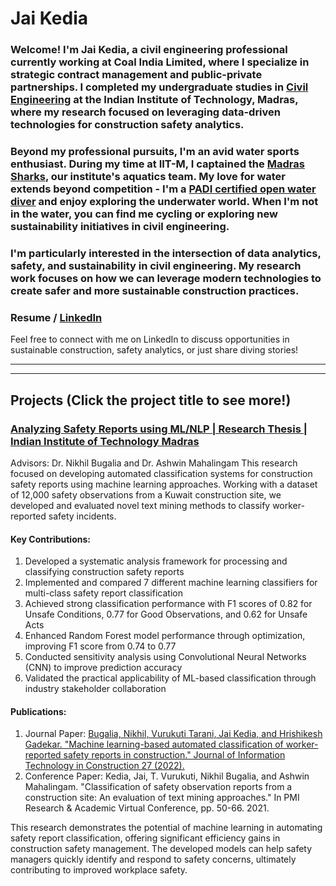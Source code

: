 # Jai Kedia

### Welcome! I'm Jai Kedia, a civil engineering professional currently working at Coal India Limited, where I specialize in strategic contract management and public-private partnerships. I completed my undergraduate studies in [Civil Engineering](https://civil.iitm.ac.in/) at the Indian Institute of Technology, Madras, where my research focused on leveraging data-driven technologies for construction safety analytics. 
### Beyond my professional pursuits, I'm an avid water sports enthusiast. During my time at IIT-M, I captained the [Madras Sharks](https://www.instagram.com/madrassharks?utm_source=ig_web_button_share_sheet&igsh=ZDNlZDc0MzIxNw==), our institute's aquatics team. My love for water extends beyond competition - I'm a [PADI certified open water diver](/images/PADI-certification.png) and enjoy exploring the underwater world. When I'm not in the water, you can find me cycling or exploring new sustainability initiatives in civil engineering.
### I'm particularly interested in the intersection of data analytics, safety, and sustainability in civil engineering. My research work focuses on how we can leverage modern technologies to create safer and more sustainable construction practices.
### Resume / [LinkedIn](https://www.linkedin.com/in/jai-kedia-471293152/)
Feel free to connect with me on LinkedIn to discuss opportunities in sustainable construction, safety analytics, or just share diving stories!

------
------

## Projects (Click the project title to see more!)

### [Analyzing Safety Reports using ML/NLP | Research Thesis | Indian Institute of Technology Madras](/Project/BTP-Review_compressed.pdf)
Advisors: Dr. Nikhil Bugalia and Dr. Ashwin Mahalingam
This research focused on developing automated classification systems for construction safety reports using machine learning approaches. Working with a dataset of 12,000 safety observations from a Kuwait construction site, we developed and evaluated novel text mining methods to classify worker-reported safety incidents.

#### Key Contributions:
1. Developed a systematic analysis framework for processing and classifying construction safety reports
2. Implemented and compared 7 different machine learning classifiers for multi-class safety report classification
3. Achieved strong classification performance with F1 scores of 0.82 for Unsafe Conditions, 0.77 for Good Observations, and 0.62 for Unsafe Acts
4. Enhanced Random Forest model performance through optimization, improving F1 score from 0.74 to 0.77
5. Conducted sensitivity analysis using Convolutional Neural Networks (CNN) to improve prediction accuracy
6. Validated the practical applicability of ML-based classification through industry stakeholder collaboration

#### Publications:
1. Journal Paper: [Bugalia, Nikhil, Vurukuti Tarani, Jai Kedia, and Hrishikesh Gadekar. "Machine learning-based automated classification of worker-reported safety reports in construction." Journal of Information Technology in Construction 27 (2022).](/Project/2022_45-ITcon-Bugalia.pdf)
2. Conference Paper: Kedia, Jai, T. Vurukuti, Nikhil Bugalia, and Ashwin Mahalingam. "Classification of safety observation reports from a construction site: An evaluation of text mining approaches." In PMI Research & Academic Virtual Conference, pp. 50-66. 2021.

This research demonstrates the potential of machine learning in automating safety report classification, offering significant efficiency gains in construction safety management. The developed models can help safety managers quickly identify and respond to safety concerns, ultimately contributing to improved workplace safety.
